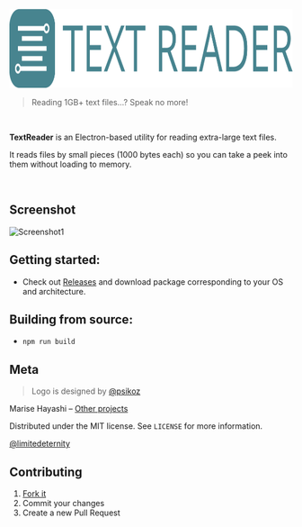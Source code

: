 <p align="center"><img src="logo/logotype_horizontal.png" alt="TextReader" height="140px"></p>

> Reading 1GB+ text files...? Speak no more!

<br>

**TextReader** is an Electron-based utility for reading extra-large text files. 

It reads files by small pieces (1000 bytes each) so you can take a peek into them without loading to memory.

<br>

## Screenshot

![Screenshot1](http://i64.tinypic.com/23u4ryf.png)

## Getting started:

* Check out [Releases](https://github.com/limitedeternity/TextReader/releases) and download package corresponding to your OS and architecture.

## Building from source:

* `npm run build`

## Meta

> Logo is designed by [@psikoz](https://github.com/psikoz)

Marise Hayashi – [Other projects](https://limitedeternity.github.io/)

Distributed under the MIT license. See ``LICENSE`` for more information.

[@limitedeternity](https://github.com/limitedeternity)

## Contributing

1. [Fork it](https://github.com/limitedeternity/TextReader/fork)
2. Commit your changes
3. Create a new Pull Request
